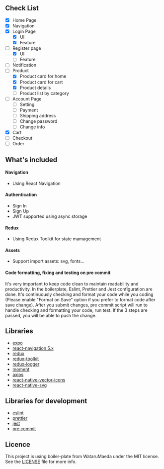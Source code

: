 ## Check List
- [x] Home Page
- [x] Navigation
- [x] Login Page
  - [x] UI
  - [x] Feature 
- [ ] Register page
  - [x] UI
  - [ ] Feature 
- [ ] Notification
- [ ] Product
  - [x] Product card for home
  - [x] Product card for cart
  - [x] Product details
  - [ ] Product list by category
- [ ] Account Page
  - [ ] Setting
  - [ ] Payment
  - [ ] Shipping address
  - [ ] Change password
  - [ ] Change info
- [x] Cart
- [ ] Checkout
- [ ] Order
## What's included

#### Navigation

- Using React Navigation
#### Authentication

- Sign In
- Sign Up
- JWT supported using async storage
#### Redux

- Using Redux Toolkit for state mamagement
#### Assets

- Support import assets: svg, fonts...

#### Code formatting, fixing and testing on pre commit

It's very important to keep code clean to maintain readability and productivity. In the boilerplate, Eslint, Prettier and Jest configuration are done. It's continuously checking and format your code while you coding (Please enable "Format on Save" option if you prefer to format code after save change). After you submit changes, pre commit script will run to handle checking and formatting your code, run test. If the 3 steps are passed, you will be able to push the change.

## Libraries

- [expo](https://github.com/expo/expo)
- [react-navigation 5.x](https://github.com/react-navigation/react-navigation)
- [redux](https://github.com/reduxjs/redux)
- [redux-toolkit](https://redux-toolkit.js.org/)
- [redux-logger](https://github.com/LogRocket/redux-logger)
- [moment](https://github.com/moment/moment)
- [axios](https://github.com/axios/axios)
- [react-native-vector-icons](https://github.com/oblador/react-native-vector-icons)
- [react-native-svg](https://github.com/react-native-community/react-native-svg)

## Libraries for development

- [eslint](https://github.com/eslint/eslint)
- [prettier](https://github.com/prettier/prettier)
- [jest](https://jestjs.io/)
- [pre commit](https://github.com/observing/pre-commit)

## Licence

This project is using boiler-plate from WataruMaeda under the MIT license. See the [LICENSE](https://github.com/WataruMaeda/react-native-boilerplate/blob/master/LICENSE) file for more info.
